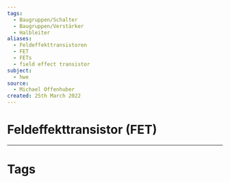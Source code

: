 ```yaml
---
tags:
  - Baugruppen/Schalter
  - Baugruppen/Verstärker
  - Halbleiter
aliases:
  - Feldeffekttransistoren
  - FET
  - FETs
  - field effect transistor
subject:
  - hwe
source:
  - Michael Offenhuber
created: 25th March 2022
---
```


# Feldeffekttransistor (FET)

---

# Tags
